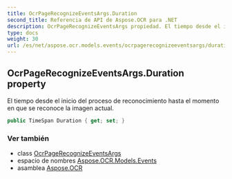 ```yaml
---
title: OcrPageRecognizeEventsArgs.Duration
second_title: Referencia de API de Aspose.OCR para .NET
description: OcrPageRecognizeEventsArgs propiedad. El tiempo desde el inicio del proceso de reconocimiento hasta el momento en que se reconoce la imagen actual.
type: docs
weight: 30
url: /es/net/aspose.ocr.models.events/ocrpagerecognizeeventsargs/duration/
---
```

## OcrPageRecognizeEventsArgs.Duration property

El tiempo desde el inicio del proceso de reconocimiento hasta el momento en que se reconoce la imagen actual.

```csharp
public TimeSpan Duration { get; set; }
```

### Ver también

* class [OcrPageRecognizeEventsArgs](../)
* espacio de nombres [Aspose.OCR.Models.Events](../../ocrpagerecognizeeventsargs/)
* asamblea [Aspose.OCR](../../../)


